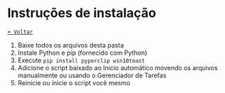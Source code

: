 # Instruções de instalação

[`⬅️ Voltar`](../readme.pt_br.md)

1. Baixe todos os arquivos desta pasta
2. Instale Python e pip (fornecido com Python)
3. Execute `pip install pyperclip win10toast`
4. Adicione o script baixado ao Inicio automático movendo os arquivos manualmente ou usando o Gerenciador de Tarefas
5. Reinicie ou inicie o script você mesmo
